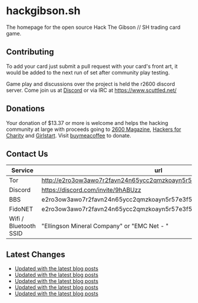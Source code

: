 # hackgibson.sh
The homepage for the open source Hack The Gibson // SH trading card game.


## Contributing

To add your card just submit a pull request with your card's front art, it would be added to the next run of set after community play testing.

Game play and discussions over the project is held the r2600 discord server. Come join us at [Discord](https://discord.com/invite/9hABUzz) or via IRC at https://www.scuttled.net/


## Donations

Your donation of $13.37 or more is welcome and helps the hacking community at large with proceeds going to [2600 Magazine](https://2600.com/), [Hackers for Charity](https://hackersforcharity.org) and [Girlstart](https://girlstart.org).  Visit [buymeacoffee](https://www.buymeacoffee.com/hackgibson.sh) to donate.


## Contact Us

Service | url
-|-
Tor | http://e2ro3ow3awo7r2favn24n65ycc2qmzkoayn5r57e3f56nvjwdcgg32ad.onion
Discord | https://discord.com/invite/9hABUzz
BBS | e2ro3ow3awo7r2favn24n65ycc2qmzkoayn5r57e3f56nvjwdcgg32ad.onion:23
FidoNET | e2ro3ow3awo7r2favn24n65ycc2qmzkoayn5r57e3f56nvjwdcgg32ad.onion:24554
Wifi / Bluetooth SSID | "Ellingson Mineral Company" or "EMC Net - <fidonet address>"

## Latest Changes
<!-- BLOG-POST-LIST:START -->
- [Updated with the latest blog posts](https://github.com/DFW2600/hackgibson.sh/commit/eb87c5778bcf3e49dba63f28764012f54e5adc1e)
- [Updated with the latest blog posts](https://github.com/DFW2600/hackgibson.sh/commit/c1464b576a6d5ee0fce7df891bee8e7f49ff1cca)
- [Updated with the latest blog posts](https://github.com/DFW2600/hackgibson.sh/commit/2ac662a6d956ea1072d305b2d065a8999d9e0e2d)
- [Updated with the latest blog posts](https://github.com/DFW2600/hackgibson.sh/commit/c6fbe15a294e88c6bfbb19e90b84c3326ac86df8)
- [Updated with the latest blog posts](https://github.com/DFW2600/hackgibson.sh/commit/b06ea0cfffd869582249468d57e7e95148111e5c)
<!-- BLOG-POST-LIST:END -->
